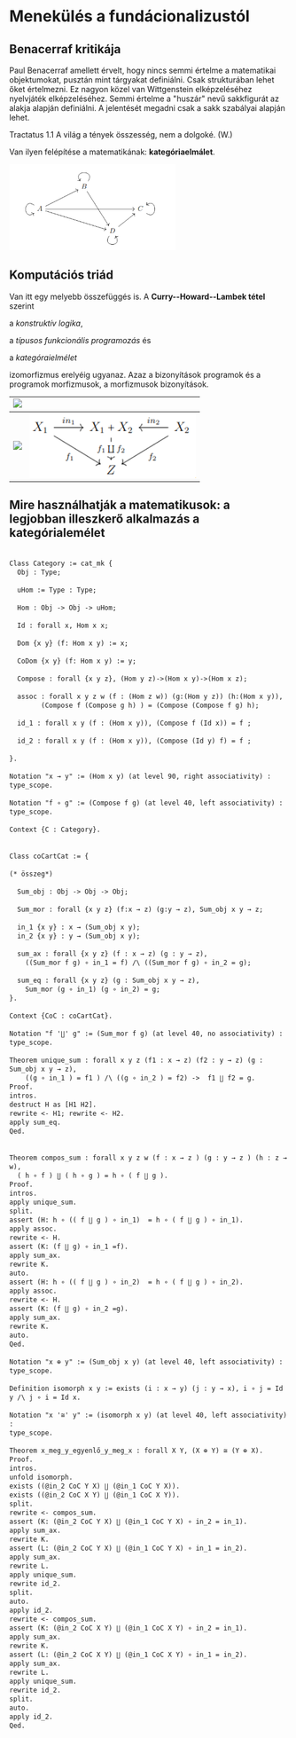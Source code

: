 # Menekülés a fundácionalizustól

## Benacerraf kritikája

Paul Benacerraf amellett érvelt, hogy nincs semmi értelme a matematikai objektumokat, pusztán mint tárgyakat definiálni. Csak strukturában lehet őket értelmezni. Ez nagyon közel van Wittgenstein elképzeléséhez nyelvjáték elképzeléséhez. Semmi értelme a "huszár" nevű sakkfigurát az alakja alapján definiálni. A jelentését megadni csak a sakk szabályai alapján lehet. 

Tractatus 1.1 A világ a tények összesség, nem a dolgoké. (W.)

Van ilyen felépítése a matematikának: **kategóriaelmálet**.

<img src="https://github.com/mozow01/bizcoq2021/blob/main/cat_1.png" width=300>

## Komputációs triád

Van itt egy melyebb összefüggés is. A **Curry--Howard--Lambek tétel** szerint 

a _konstruktív logika_, 

a _típusos funkcionális programozás_ és 

a _kategóraielmélet_ 

izomorfizmus erelyéig ugyanaz. Azaz a bizonyítások programok és a programok morfizmusok, a morfizmusok bizonyítások.

| <img src="https://render.githubusercontent.com/render/math?math=%5Cdfrac%7Bp%3AA%7D%7B%0Ain_1%20p%3AA%5Cvee%20B%7D%5Cquad%20%5Cdfrac%7Bp%3AB%7D%7B%0Ain_2%20p%3AA%5Cvee%20B%7D"> |  |
| ---- | ---- |  
| <img src="https://render.githubusercontent.com/render/math?math=%5Cdfrac%7B%5Cbegin%7Bmatrix%7D%20%26%20%5Bp_1%3AA%5D%20%26%20%5Bp_2%3AB%5D%5C%5C%0A%26%20%5Cvdots%20%26%20%5Cvdots%5C%5C%0Ap_3%3AA%5Cvee%20B%20%26%20p_4%3AC%20%26%20p_5%3A%20C%5Cend%7Bmatrix%7D%7D%7Bdis(p_i)%3AC%7D"> |  <img src="https://github.com/mozow01/bizcoq2021/blob/main/coprod.png" width=300>  |

## Mire használhatják a matematikusok: a legjobban illeszkerő alkalmazás a kategórialemélet

````coq

Class Category := cat_mk {
  Obj : Type;

  uHom := Type : Type;

  Hom : Obj -> Obj -> uHom;

  Id : forall x, Hom x x;

  Dom {x y} (f: Hom x y) := x;

  CoDom {x y} (f: Hom x y) := y;

  Compose : forall {x y z}, (Hom y z)->(Hom x y)->(Hom x z);

  assoc : forall x y z w (f : (Hom z w)) (g:(Hom y z)) (h:(Hom x y)),
        (Compose f (Compose g h) ) = (Compose (Compose f g) h);

  id_1 : forall x y (f : (Hom x y)), (Compose f (Id x)) = f ;

  id_2 : forall x y (f : (Hom x y)), (Compose (Id y) f) = f ;

}.

Notation "x → y" := (Hom x y) (at level 90, right associativity) :
type_scope.

Notation "f ∘ g" := (Compose f g) (at level 40, left associativity) :
type_scope.

Context {C : Category}.


Class coCartCat := {

(* összeg*)

  Sum_obj : Obj -> Obj -> Obj;

  Sum_mor : forall {x y z} (f:x → z) (g:y → z), Sum_obj x y → z;

  in_1 {x y} : x → (Sum_obj x y);
  in_2 {x y} : y → (Sum_obj x y);

  sum_ax : forall {x y z} (f : x → z) (g : y → z), 
    ((Sum_mor f g) ∘ in_1 = f) /\ ((Sum_mor f g) ∘ in_2 = g);
    
  sum_eq : forall {x y z} (g : Sum_obj x y → z),
    Sum_mor (g ∘ in_1) (g ∘ in_2) = g;
}.

Context {CoC : coCartCat}.

Notation "f '∐' g" := (Sum_mor f g) (at level 40, no associativity) : type_scope.

Theorem unique_sum : forall x y z (f1 : x → z) (f2 : y → z) (g : Sum_obj x y → z),
    ((g ∘ in_1 ) = f1 ) /\ ((g ∘ in_2 ) = f2) ->  f1 ∐ f2 = g.
Proof.
intros.
destruct H as [H1 H2].
rewrite <- H1; rewrite <- H2.
apply sum_eq.
Qed.


Theorem compos_sum : forall x y z w (f : x → z ) (g : y → z ) (h : z → w),
  ( h ∘ f ) ∐ ( h ∘ g ) = h ∘ ( f ∐ g ).
Proof.
intros.
apply unique_sum.
split.
assert (H: h ∘ (( f ∐ g ) ∘ in_1)  = h ∘ ( f ∐ g ) ∘ in_1).
apply assoc.
rewrite <- H.
assert (K: (f ∐ g) ∘ in_1 =f).
apply sum_ax.
rewrite K.
auto.
assert (H: h ∘ (( f ∐ g ) ∘ in_2)  = h ∘ ( f ∐ g ) ∘ in_2).
apply assoc.
rewrite <- H.
assert (K: (f ∐ g) ∘ in_2 =g).
apply sum_ax.
rewrite K.
auto.
Qed.

Notation "x ⊕ y" := (Sum_obj x y) (at level 40, left associativity) :
type_scope. 

Definition isomorph x y := exists (i : x → y) (j : y → x), i ∘ j = Id y /\ j ∘ i = Id x.

Notation "x '≅' y" := (isomorph x y) (at level 40, left associativity) :
type_scope.

Theorem x_meg_y_egyenlő_y_meg_x : forall X Y, (X ⊕ Y) ≅ (Y ⊕ X).
Proof.
intros.
unfold isomorph. 
exists ((@in_2 CoC Y X) ∐ (@in_1 CoC Y X)).
exists ((@in_2 CoC X Y) ∐ (@in_1 CoC X Y)).
split.
rewrite <- compos_sum.
assert (K: (@in_2 CoC Y X) ∐ (@in_1 CoC Y X) ∘ in_2 = in_1).
apply sum_ax.
rewrite K.
assert (L: (@in_2 CoC Y X) ∐ (@in_1 CoC Y X) ∘ in_1 = in_2).
apply sum_ax.
rewrite L.
apply unique_sum.
rewrite id_2.
split.
auto.
apply id_2.
rewrite <- compos_sum.
assert (K: (@in_2 CoC X Y) ∐ (@in_1 CoC X Y) ∘ in_2 = in_1).
apply sum_ax.
rewrite K.
assert (L: (@in_2 CoC X Y) ∐ (@in_1 CoC X Y) ∘ in_1 = in_2).
apply sum_ax.
rewrite L.
apply unique_sum.
rewrite id_2.
split.
auto.
apply id_2.
Qed.
````





